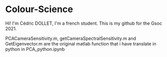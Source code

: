 # Colour-Science

Hi! I'm Cédric DOLLET, I'm a french student. 
This is my github for the Gsoc 2021.

PCACameraSensitivity.m, getCameraSpectralSensitivity.m and GetEigenvector.m are the original matlab function that i have translate in python in PCA_python.ipynb
